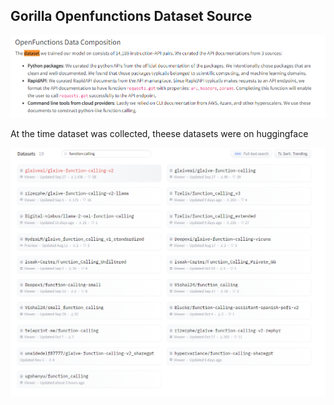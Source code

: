 ## Gorilla Openfunctions Dataset Source

![1702482594900](image/ReadMe/1702482594900.png)


At the time dataset was collected, theese datasets were on huggingface

![1702486941417](image/ReadMe/1702486941417.png)
